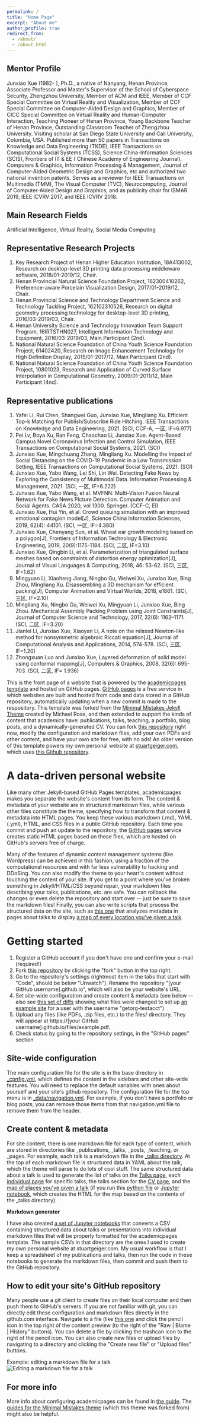 ```yaml
---
permalink: /
title: "Home Page"
excerpt: "About me"
author_profile: true
redirect_from: 
  - /about/
  - /about.html
---
```


Mentor Profile
------
Junxiao Xue (1982- ), Ph.D., a native of Nanyang, Henan Province, Associate Professor and Master's Supervisor of the School of Cyberspace Security, Zhengzhou University, Member of ACM and IEEE, Member of CCF Special Committee on Virtual Reality and Visualization, Member of CCF Special Committee on Computer-Aided Design and Graphics, Member of CICC Special Committee on Virtual Reality and Human-Computer Interaction, Teaching Pioneer of Henan Province, Young Backbone Teacher of Henan Province, Outstanding Classroom Teacher of Zhengzhou University. Visiting scholar at San Diego State University and Cali University, Colombia, USA. Published more than 50 papers in Transactions on Knowledge and Data Engineering (TKDE), IEEE Transactions on Computational Social Systems (TCSS), Science China-Information Sciences (SCIS), Frontiers of IT & EE ( Chinese Academy of Engineering Journal), Computers & Graphics, Information Processing & Management, Journal of Computer-Aided Geometric Design and Graphics, etc and authorized two national invention patents. Serves as a reviewer for IEEE Transactions on Multimedia (TMM), The Visual Computer (TVC), Neurocomputing, Journal of Computer-Aided Design and Graphics, and as publicity chair for ISMAR 2019, IEEE ICVRV 2017, and IEEE ICVRV 2018.

Main Research Fields
------
Artificial Intelligence, Virtual Reality, Social Media Computing

Representative Research Projects
------
1. Key Research Project of Henan Higher Education Institution, 18A413002, Research on desktop-level 3D printing data processing middleware software, 2018/01-2019/12, Chair.
1. Henan Provincial Natural Science Foundation Project, 162300410262, Preference-aware Porcelain Visualization Design, 2017/01-2019/12, Chair.
1. Henan Provincial Science and Technology Department Science and Technology Tackling Project, 162102310526, Research on digital geometry processing technology for desktop-level 3D printing, 2016/03-2019/03, Chair.
1. Henan University Science and Technology Innovation Team Support Program, 16IRTSTHN027, Intelligent Information Technology and Equipment, 2016/03-2019/03, Main Participant (2nd).
1. National Natural Science Foundation of China Youth Science Foundation Project, 61402420, Research on Image Enhancement Technology for High Definition Display, 2015/01-2017/12, Main Participant (2nd).
1. National Natural Science Foundation of China Youth Science Foundation Project, 10801023, Research and Application of Curved Surface Interpolation in Computational Geometry, 2009/01-2011/12, Main Participant (4nd).

Representative publications
------
1. Yafei Li, Rui Chen, Shangwei Guo, Junxiao Xue, Mingliang Xu. Efficient Top-k Matching for Publish/Subscribe Ride Hitching. IEEE Transactions on Knowledge and Data Engineering, 2021. (SCI, CCF-A, 一区, IF=6.977)
2. Pei Lv, Boya Xu, Ran Feng, Chaochao Li, Junxiao Xue. Agent-Based Campus Novel Coronavirus Infection and Control Simulation, IEEE Transactions on Computational Social Systems, 2021. (SCI)
3. Junxiao Xue, Mingchuang Zhang, Mingliang Xu. Modelling the Impact of Social Distancing on the COVID-19 Pandemic in a Low Transmission Setting, IEEE Transactions on Computational Social Systems, 2021. (SCI)
4. Junxiao Xue, Yabo Wang, Lei Shi, Lin Wei. Detecting Fake News by Exploring the Consistency of Multimodal Data. Information Processing & Management, 2021. (SCI, 一区, IF=6.222)
5. Junxiao Xue, Yabo Wang, et al. MVFNN: Multi-Vision Fusion Neural Network for Fake News Picture Detection. Computer Animation and Social Agents. CASA 2020, vol 1300. Springer. (CCF-C, EI)
6. Junxiao Xue, Hui Yin, et al. Crowd queuing simulation with an improved emotional contagion model[J], Science China Information Sciences, 2019, 62(4): 44101. (SCI, 一区, IF=4.380)
7. Junxiao Xue, Chenyang Sun, et al. Wheat ear growth modeling based on a polygon[J], Frontiers of Information Technology & Electronic Engineering, 2019, 20(9):1175-1184. (SCI, 二区, IF=3.10)
8. Junxiao Xue, Qingbin Li, et al. Parameterization of triangulated surface meshes based on constraints of distortion energy optimization[J], Journal of Visual Languages & Computing, 2018, 46: 53-62. (SCI, 三区, IF=1.62)
9. Mingyuan Li, Xiaoheng Jiang, Ningbo Gu, Weiwei Xu, Junxiao Xue, Bing Zhou, Mingliang Xu. Disassembling a 3D mechanism for efficient packing[J], Computer Animation and Virtual Worlds, 2018, e1861. (SCI, 三区, IF=2.10)
10. Mingliang Xu, Ningbo Gu, Weiwei Xu, Mingyuan Li, Junxiao Xue, Bing Zhou. Mechanical Assembly Packing Problem using Joint Constraints[J], Journal of Computer Science and Technology, 2017, 32(6): 1162–1171. (SCI, 二区, IF=3.20)
11. Jianlei Li, Junxiao Xue, Xiaoyan Li, A note on the relaxed Newton-like method for nonsymmetric algebraic Riccati equation[J], Journal of Computational Analysis and Applications, 2014, 574-578. (SCI, 三区, IF=1.20)
12. Zhongxuan Luo and Junxiao Xue, Layered deformation of solid model using conformal mapping[J], Computers & Graphics, 2008, 32(6): 695-703. (SCI, 二区, IF= 1.936)


This is the front page of a website that is powered by the [academicpages template](https://github.com/academicpages/academicpages.github.io) and hosted on GitHub pages. [GitHub pages](https://pages.github.com) is a free service in which websites are built and hosted from code and data stored in a GitHub repository, automatically updating when a new commit is made to the respository. This template was forked from the [Minimal Mistakes Jekyll Theme](https://mmistakes.github.io/minimal-mistakes/) created by Michael Rose, and then extended to support the kinds of content that academics have: publications, talks, teaching, a portfolio, blog posts, and a dynamically-generated CV. You can fork [this repository](https://github.com/academicpages/academicpages.github.io) right now, modify the configuration and markdown files, add your own PDFs and other content, and have your own site for free, with no ads! An older version of this template powers my own personal website at [stuartgeiger.com](http://stuartgeiger.com), which uses [this Github repository](https://github.com/staeiou/staeiou.github.io).

A data-driven personal website
======
Like many other Jekyll-based GitHub Pages templates, academicpages makes you separate the website's content from its form. The content & metadata of your website are in structured markdown files, while various other files constitute the theme, specifying how to transform that content & metadata into HTML pages. You keep these various markdown (.md), YAML (.yml), HTML, and CSS files in a public GitHub repository. Each time you commit and push an update to the repository, the [GitHub pages](https://pages.github.com/) service creates static HTML pages based on these files, which are hosted on GitHub's servers free of charge.

Many of the features of dynamic content management systems (like Wordpress) can be achieved in this fashion, using a fraction of the computational resources and with far less vulnerability to hacking and DDoSing. You can also modify the theme to your heart's content without touching the content of your site. If you get to a point where you've broken something in Jekyll/HTML/CSS beyond repair, your markdown files describing your talks, publications, etc. are safe. You can rollback the changes or even delete the repository and start over -- just be sure to save the markdown files! Finally, you can also write scripts that process the structured data on the site, such as [this one](https://github.com/academicpages/academicpages.github.io/blob/master/talkmap.ipynb) that analyzes metadata in pages about talks to display [a map of every location you've given a talk](https://academicpages.github.io/talkmap.html).

Getting started
======
1. Register a GitHub account if you don't have one and confirm your e-mail (required!)
1. Fork [this repository](https://github.com/academicpages/academicpages.github.io) by clicking the "fork" button in the top right. 
1. Go to the repository's settings (rightmost item in the tabs that start with "Code", should be below "Unwatch"). Rename the repository "[your GitHub username].github.io", which will also be your website's URL.
1. Set site-wide configuration and create content & metadata (see below -- also see [this set of diffs](http://archive.is/3TPas) showing what files were changed to set up [an example site](https://getorg-testacct.github.io) for a user with the username "getorg-testacct")
1. Upload any files (like PDFs, .zip files, etc.) to the files/ directory. They will appear at https://[your GitHub username].github.io/files/example.pdf.  
1. Check status by going to the repository settings, in the "GitHub pages" section

Site-wide configuration
------
The main configuration file for the site is in the base directory in [_config.yml](https://github.com/academicpages/academicpages.github.io/blob/master/_config.yml), which defines the content in the sidebars and other site-wide features. You will need to replace the default variables with ones about yourself and your site's github repository. The configuration file for the top menu is in [_data/navigation.yml](https://github.com/academicpages/academicpages.github.io/blob/master/_data/navigation.yml). For example, if you don't have a portfolio or blog posts, you can remove those items from that navigation.yml file to remove them from the header. 

Create content & metadata
------
For site content, there is one markdown file for each type of content, which are stored in directories like _publications, _talks, _posts, _teaching, or _pages. For example, each talk is a markdown file in the [_talks directory](https://github.com/academicpages/academicpages.github.io/tree/master/_talks). At the top of each markdown file is structured data in YAML about the talk, which the theme will parse to do lots of cool stuff. The same structured data about a talk is used to generate the list of talks on the [Talks page](https://academicpages.github.io/talks), each [individual page](https://academicpages.github.io/talks/2012-03-01-talk-1) for specific talks, the talks section for the [CV page](https://academicpages.github.io/cv), and the [map of places you've given a talk](https://academicpages.github.io/talkmap.html) (if you run this [python file](https://github.com/academicpages/academicpages.github.io/blob/master/talkmap.py) or [Jupyter notebook](https://github.com/academicpages/academicpages.github.io/blob/master/talkmap.ipynb), which creates the HTML for the map based on the contents of the _talks directory).

**Markdown generator**

I have also created [a set of Jupyter notebooks](https://github.com/academicpages/academicpages.github.io/tree/master/markdown_generator
) that converts a CSV containing structured data about talks or presentations into individual markdown files that will be properly formatted for the academicpages template. The sample CSVs in that directory are the ones I used to create my own personal website at stuartgeiger.com. My usual workflow is that I keep a spreadsheet of my publications and talks, then run the code in these notebooks to generate the markdown files, then commit and push them to the GitHub repository.

How to edit your site's GitHub repository
------
Many people use a git client to create files on their local computer and then push them to GitHub's servers. If you are not familiar with git, you can directly edit these configuration and markdown files directly in the github.com interface. Navigate to a file (like [this one](https://github.com/academicpages/academicpages.github.io/blob/master/_talks/2012-03-01-talk-1.md) and click the pencil icon in the top right of the content preview (to the right of the "Raw | Blame | History" buttons). You can delete a file by clicking the trashcan icon to the right of the pencil icon. You can also create new files or upload files by navigating to a directory and clicking the "Create new file" or "Upload files" buttons. 

Example: editing a markdown file for a talk
![Editing a markdown file for a talk](/images/editing-talk.png)

For more info
------
More info about configuring academicpages can be found in [the guide](https://academicpages.github.io/markdown/). The [guides for the Minimal Mistakes theme](https://mmistakes.github.io/minimal-mistakes/docs/configuration/) (which this theme was forked from) might also be helpful.
